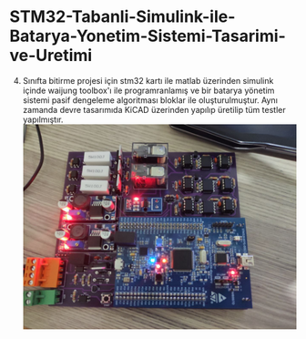 # STM32-Tabanli-Simulink-ile-Batarya-Yonetim-Sistemi-Tasarimi-ve-Uretimi

4. Sınıfta bitirme projesi için stm32 kartı ile matlab üzerinden simulink içinde waijung toolbox'ı ile programranlamış ve bir batarya yönetim sistemi
pasif dengeleme algoritması bloklar ile oluşturulmuştur. Aynı zamanda devre tasarımıda KiCAD üzerinden yapılıp üretilip tüm testler yapılmıştır.
![resim](https://github.com/verdanatesman/STM32-Tabanli-Simulink-ile-Batarya-Yonetim-Sistemi-Tasarimi-ve-Uretimi/blob/main/photo_2022-06-22_23-17-28.jpg)
